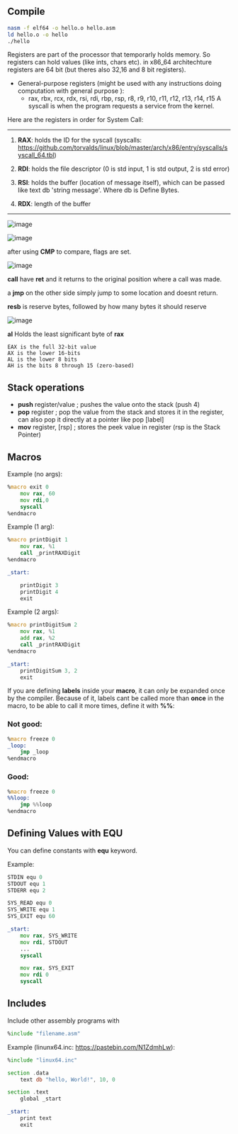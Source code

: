 ## Compile
```sh
nasm -f elf64 -o hello.o hello.asm
ld hello.o -o hello
./hello
```

Registers are part of the processor that temporarly holds memory. So registers can hold values (like ints, chars etc).
in x86_64 architechture registers are 64 bit (but theres also 32,16 and 8 bit registers).

- General-purpose registers (might be used with any instructions doing computation with general purpose ):
    - rax, rbx, rcx, rdx, rsi, rdi, rbp, rsp, r8, r9, r10, r11, r12, r13, r14, r15
A syscall is when the program requests a service from the kernel.

Here are the registers in order for System Call:

---
1. **RAX**: holds the ID for the syscall (syscalls: https://github.com/torvalds/linux/blob/master/arch/x86/entry/syscalls/syscall_64.tbl)


2. **RDI**: holds the file descriptor (0 is std input, 1 is std output, 2 is std error)


3. **RSI**: holds the buffer (location of message itself), which can be passed like text db 'string message'. Where db is Define Bytes.


4. **RDX**: length of the buffer

---

![image](https://user-images.githubusercontent.com/56324869/209419967-d801fd19-ffa4-4d81-8ff6-a1e851a867dc.png)

![image](https://user-images.githubusercontent.com/56324869/209420122-cbef30dc-3730-4677-b6dc-e9529b721907.png)

after using **CMP** to compare, flags are set.

![image](https://user-images.githubusercontent.com/56324869/209420433-e0fd1d1e-1acc-4642-b380-92f1acb1bd33.png)

**call** have **ret** and it returns to the original position where a call was made.

a **jmp** on the other side simply jump to some location and doesnt return.

**resb** is reserve bytes, followed by how many bytes it should reserve


![image](https://user-images.githubusercontent.com/56324869/209421517-b354d891-bccf-448f-90af-db12b44e3f32.png)


**al** Holds the least significant byte of **rax**

```
EAX is the full 32-bit value
AX is the lower 16-bits
AL is the lower 8 bits
AH is the bits 8 through 15 (zero-based)
```


## Stack operations

- **push** register/value ; pushes the value onto the stack (push 4)
- **pop** register ; pop the value from the stack and stores it in the register, can also pop it directly at a pointer like pop [label]
- **mov** register, [rsp] ; stores the peek value in register (rsp is the Stack Pointer)

## Macros

Example (no args):
```asm
%macro exit 0
    mov rax, 60
    mov rdi,0
    syscall
%endmacro
```

Example (1 arg):
```asm
%macro printDigit 1
    mov rax, %1
    call _printRAXDigit
%endmacro

_start:

    printDigit 3
    printDigit 4
    exit
```

Example (2 args):
```asm
%macro printDigitSum 2
    mov rax, %1
    add rax, %2
    call _printRAXDigit
%endmacro

_start:
    printDigitSum 3, 2
    exit
```

If you are defining **labels** inside your **macro**, it can only be expanded once by the compiler. Because of it, labels cant be called more than **once** in the macro, to be able to call it more times, define it with **%%**:

### Not good:
```asm
%macro freeze 0
_loop:
    jmp _loop
%endmacro
```

### Good:
```asm
%macro freeze 0
%%loop:
    jmp %%loop
%endmacro
```

## Defining Values with EQU

You can define constants with **equ** keyword.

Example:

```asm
STDIN equ 0
STDOUT equ 1
STDERR equ 2

SYS_READ equ 0 
SYS_WRITE equ 1
SYS_EXIT equ 60

_start:
    mov rax, SYS_WRITE
    mov rdi, STDOUT
    ...
    syscall

    mov rax, SYS_EXIT
    mov rdi 0
    syscall
```

## Includes

Include other assembly programs with
```asm
%include "filename.asm"
```

Example (linunx64.inc: https://pastebin.com/N1ZdmhLw):
```asm
%include "linux64.inc"

section .data
    text db "hello, World!", 10, 0

section .text 
    global _start

_start:
    print text
    exit
```